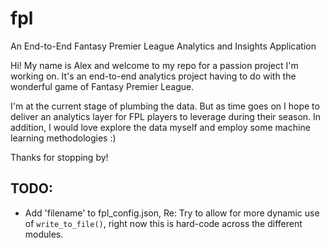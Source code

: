 # fpl
An End-to-End Fantasy Premier League Analytics and Insights Application

Hi! My name is Alex and welcome to my repo for a passion project I'm working on. It's an end-to-end analytics project having to do with the wonderful game of Fantasy Premier League. 

I'm at the current stage of plumbing the data. But as time goes on I hope to deliver an analytics layer for FPL players to leverage during their season. In addition, I would love explore the data myself and employ some machine learning methodologies :) 

Thanks for stopping by!

## TODO:
- Add 'filename' to fpl_config.json, Re: Try to allow for more dynamic use of `write_to_file()`, right now this is hard-code across the different modules.
